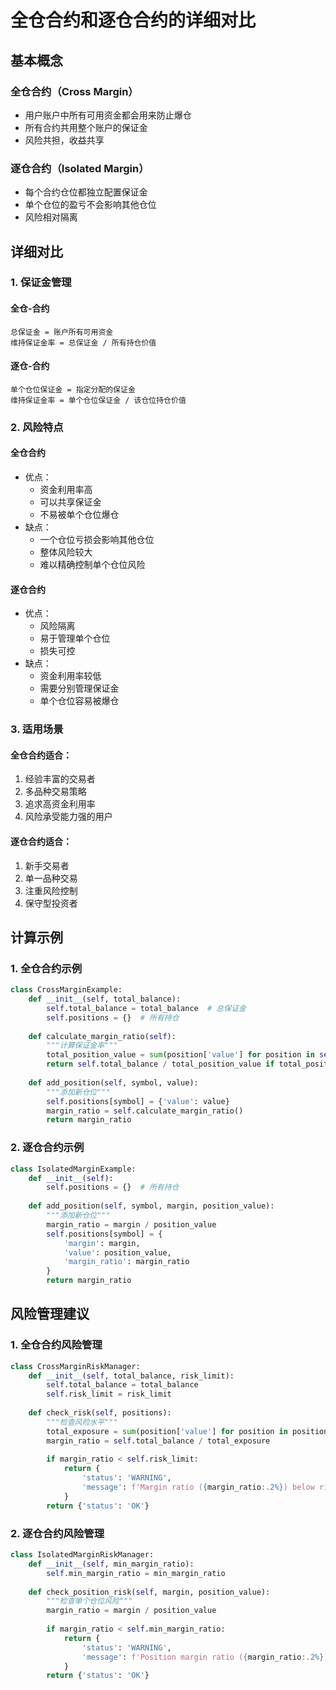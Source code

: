 # 全仓合约和逐仓合约的详细对比
## 基本概念

### 全仓合约（Cross Margin）
- 用户账户中所有可用资金都会用来防止爆仓
- 所有合约共用整个账户的保证金
- 风险共担，收益共享
  
### 逐仓合约（Isolated Margin）
- 每个合约仓位都独立配置保证金
- 单个仓位的盈亏不会影响其他仓位
- 风险相对隔离
  
## 详细对比
### 1. 保证金管理

#### 全仓-合约
```text
总保证金 = 账户所有可用资金
维持保证金率 = 总保证金 / 所有持仓价值
```
#### 逐仓-合约
```text
单个仓位保证金 = 指定分配的保证金
维持保证金率 = 单个仓位保证金 / 该仓位持仓价值
```

### 2. 风险特点

#### 全仓合约
- 优点：
  - 资金利用率高
  - 可以共享保证金
  - 不易被单个仓位爆仓
- 缺点：
  - 一个仓位亏损会影响其他仓位
  - 整体风险较大
  - 难以精确控制单个仓位风险
    
#### 逐仓合约
- 优点：
  - 风险隔离
  - 易于管理单个仓位
  - 损失可控
- 缺点：
  - 资金利用率较低
  - 需要分别管理保证金
  - 单个仓位容易被爆仓
### 3. 适用场景

#### 全仓合约适合：
1. 经验丰富的交易者
2. 多品种交易策略
3. 追求高资金利用率
4. 风险承受能力强的用户
#### 逐仓合约适合：
1. 新手交易者
2. 单一品种交易
3. 注重风险控制
4. 保守型投资者
## 计算示例
### 1. 全仓合约示例
```python
class CrossMarginExample:
    def __init__(self, total_balance):
        self.total_balance = total_balance  # 总保证金
        self.positions = {}  # 所有持仓
        
    def calculate_margin_ratio(self):
        """计算保证金率"""
        total_position_value = sum(position['value'] for position in self.positions.values())
        return self.total_balance / total_position_value if total_position_value > 0 else 1
        
    def add_position(self, symbol, value):
        """添加新仓位"""
        self.positions[symbol] = {'value': value}
        margin_ratio = self.calculate_margin_ratio()
        return margin_ratio
```

### 2. 逐仓合约示例
```python
class IsolatedMarginExample:
    def __init__(self):
        self.positions = {}  # 所有持仓
        
    def add_position(self, symbol, margin, position_value):
        """添加新仓位"""
        margin_ratio = margin / position_value
        self.positions[symbol] = {
            'margin': margin,
            'value': position_value,
            'margin_ratio': margin_ratio
        }
        return margin_ratio
```

## 风险管理建议
### 1. 全仓合约风险管理
```python
class CrossMarginRiskManager:
    def __init__(self, total_balance, risk_limit):
        self.total_balance = total_balance
        self.risk_limit = risk_limit
        
    def check_risk(self, positions):
        """检查风险水平"""
        total_exposure = sum(position['value'] for position in positions.values())
        margin_ratio = self.total_balance / total_exposure
        
        if margin_ratio < self.risk_limit:
            return {
                'status': 'WARNING',
                'message': f'Margin ratio ({margin_ratio:.2%}) below risk limit ({self.risk_limit:.2%})'
            }
        return {'status': 'OK'}
```
### 2. 逐仓合约风险管理
```python
class IsolatedMarginRiskManager:
    def __init__(self, min_margin_ratio):
        self.min_margin_ratio = min_margin_ratio
        
    def check_position_risk(self, margin, position_value):
        """检查单个仓位风险"""
        margin_ratio = margin / position_value
        
        if margin_ratio < self.min_margin_ratio:
            return {
                'status': 'WARNING',
                'message': f'Position margin ratio ({margin_ratio:.2%}) too low'
            }
        return {'status': 'OK'}
```
  
